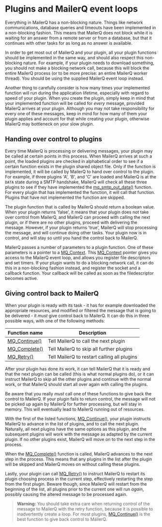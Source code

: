 # Plugins and MailerQ event loops

Everything in MailerQ has a non-blocking nature. Things like network communications, database queries and timeouts have been implemented in a non-blocking fashion. This means that MailerQ does not block while it is waiting for an answer from a remote server or from a database, but that it continues with other tasks for as long as no answer is available.

In order to get most out of MailerQ and your plugin, all your plugin functions should be implemented in the same way, and should also respect this non-blocking nature. For example, if your plugin needs to download something, you should not make a blocking network call, because this will block the entire MailerQ process (or to be more precise: an entire MailerQ worker thread). You should be using the supplied MailerQ event loop instead.

Another thing to carefully consider is how many times your implemented function will run during the application lifetime, especially with regard to speed of your plugin. When you create the plugin, simply keep in mind that your implemented function will be called for _every_ message, provided MailerQ arrives at your plugin. Although you may not take responsibility for every one of these messages, keep in mind for how many of them your plugin applies and account for that while creating your plugin, otherwise MailerQ may bottleneck on your slow plugin.

## Handing over control to plugins

Every time MailerQ is processing or delivering messages, your plugin may be called at certain points in this process. When MailerQ arrives at such a point, the loaded plugins are checked in alphabetical order to see if a certain function exists in the plugin shared object file. Only if the function is implemented, it will be called by MailerQ to hand over control to the plugin. For example, if three plugins 'A', 'B', and 'C' are loaded and MailerQ is at the `DATA` state during a SMTP handshake, MailerQ will check all these three plugins to see if they have implemented the [mq_smtp_out_data()](copernica-docs:Mailerq/mq_smtp_out_data) function. For every plugin that has implemented the function, it will call that function. Plugins that have not implemented the function are skipped.

The plugin function that is called by MailerQ should return a boolean value. When your plugin returns 'false', it means that your plugin does not take over control from MailerQ, and MailerQ can proceed with calling the next plugin, or if there are no other plugins, proceed with delivering the message. However, if your plugin returns 'true', MailerQ will stop processing the message, and will continue doing other tasks. Your plugin now is in control, and will stay so until you hand the control back to MailerQ.

MailerQ passes a number of parameters to a plugin function. One of these parameters is a pointer to a [MQ_Context](copernica-docs:Mailerq/mq_context). This [MQ_Context](copernica-docs:Mailerq/mq_context) pointer gives you access to the MailerQ event loop, and allows you register file descriptors and set timers. If your plugin wants to do a blocking network call, it can do this in a non-blocking fashion instead, and register the socket and a callback function. Your callback will be called as soon as the filedescriptor becomes active.

## Giving control back to MailerQ

When your plugin is ready with its task - it has for example downloaded the appropriate resources, and modified or filtered the message that is going to be delivered - it _must_ give control back to MailerQ. It can do this in three possible ways, with one of the following methods:

| Function name                               | Description                                 |
|---------------------------------------------|---------------------------------------------|
| [MQ_Continue()](copernica-docs:Mailerq/mq_continue) | Tell MailerQ to call the next plugin        |
| [MQ_Complete()](copernica-docs:Mailerq/mq_complete) | Tell MailerQ to skip all further plugins    |
| [MQ_Retry()](copernica-docs:Mailerq/mq_retry)       | Tell MailerQ to restart calling all plugins |


After your plugin has done its work, it can tell MailerQ that it is ready and that the next plugin can be called (this is what normal plugins do), or it can instruct MailerQ to skip all the other plugins and continue with the normal work, or that MailerQ should start all over again with calling the plugins.

Be aware that you really _must_ call one of these functions to give back the control to MailerQ. If your plugin fails to return control, the message will not be picked up again by MailerQ for further processing, but will stay in memory. This will eventually lead to MailerQ running out of resources.

With the first of the listed functions, [MQ_Continue()](copernica-docs:Mailerq/mq_continue), your plugin instructs MailerQ to advance in the list of plugins, and to call the next plugin. Naturally, all next plugins have the same options as this plugin, and the subsequent plugins will work with the message as adapted by the current plugin. If no other plugins exist, MailerQ will move on to the next step in the process.

When the [MQ_Complete()](copernica-docs:Mailerq/mq_complete) function is called, MailerQ advances to the next step in the process. This means that any plugins in the list after the plugin will be skipped and MailerQ moves on without calling these plugins.

Lastly, your plugin can call [MQ_Retry()](copernica-docs:Mailerq/mq_retry) to instruct MailerQ to restart its plugin choosing process in the current step, effectively restarting the step from the first plugin. Beware though, since MailerQ will restart from the beginning of the list, all plugins prior to the current one will run _again_, possibly causing the altered message to be processed again.

> **Warning:** You should take extra care when returning control of the message to MailerQ with the retry function, because it is possible to inadvertently create a loop. For most plugins, [MQ_Continue()](copernica-docs:Mailerq/mq_continue) is the best function to give back control to MailerQ.